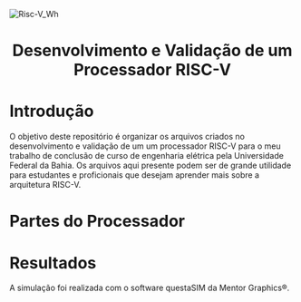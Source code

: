 ![Risc-V_Wh](https://user-images.githubusercontent.com/107667180/174465164-17c4fbd2-0d7e-44c0-b095-8b68d4964870.png)
# 
<h1 align="center">Desenvolvimento e Validação de um Processador
RISC-V</h1>

# Introdução

O objetivo deste repositório é organizar os arquivos criados no desenvolvimento e validação de um um processador RISC-V para o meu trabalho de conclusão de curso de engenharia elétrica pela Universidade Federal da Bahia. Os arquivos aqui presente podem ser de grande utilidade para estudantes e proficionais que desejam aprender mais sobre a arquitetura RISC-V.


# Partes do Processador


# Resultados

A simulação foi realizada com o software questaSIM da Mentor Graphics®. 



